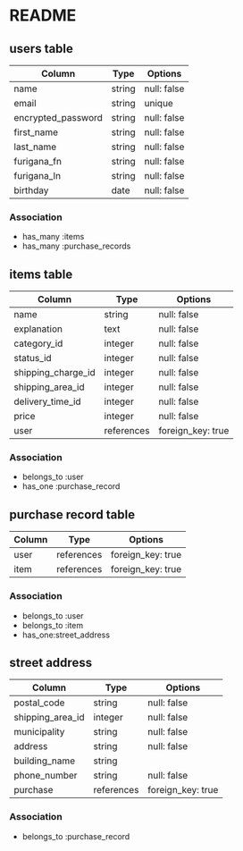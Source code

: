 # README

## users table

|Column              |Type                 |Options                  |
|--------------------|---------------------|-------------------------|
| name               | string              | null: false             |
| email              | string              | unique                  |
| encrypted_password | string              | null: false             |
| first_name         | string              | null: false             |
| last_name          | string              | null: false             |
| furigana_fn        | string              | null: false             |
| furigana_ln        | string              | null: false             |
| birthday           | date                | null: false             |

### Association

* has_many :items
* has_many :purchase_records

## items table

|Column              |Type                 |Options                  |
|--------------------|---------------------|-------------------------|
| name               | string              | null: false             |
| explanation        | text                | null: false             |
| category_id        | integer             | null: false             |
| status_id          | integer             | null: false             |
| shipping_charge_id | integer             | null: false             |
| shipping_area_id   | integer             | null: false             |
| delivery_time_id   | integer             | null: false             |
| price              | integer             | null: false             |
| user               | references          | foreign_key: true       |

### Association

* belongs_to :user
* has_one :purchase_record

## purchase record table

|Column              |Type                 |Options                  |
|--------------------|---------------------|-------------------------|
| user               | references          | foreign_key: true       |
| item               | references          | foreign_key: true       |

### Association

* belongs_to :user
* belongs_to :item
* has_one:street_address

## street address

|Column              |Type                 |Options                  |
|--------------------|---------------------|-------------------------|
| postal_code        | string              | null: false             |
| shipping_area_id   | integer             | null: false             |
| municipality       | string              | null: false             |
| address            | string              | null: false             |
| building_name      | string              |                         |
| phone_number       | string              | null: false             |
| purchase           | references          | foreign_key: true       |

### Association

* belongs_to :purchase_record